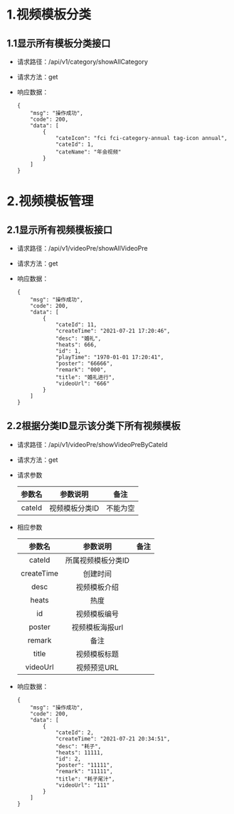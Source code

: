 # 1.视频模板分类

## 1.1显示所有模板分类接口

- 请求路径：/api/v1/category/showAllCategory

- 请求方法：get

- 响应数据：

  ```
  {
      "msg": "操作成功",
      "code": 200,
      "data": [
          {
              "cateIcon": "fci fci-category-annual tag-icon annual",
              "cateId": 1,
              "cateName": "年会视频"
          }
      ]
  }
  ```







# 2.视频模板管理

## 2.1显示所有视频模板接口

- 请求路径：/api/v1/videoPre/showAllVideoPre

- 请求方法：get

- 响应数据：

  ```
  {
      "msg": "操作成功",
      "code": 200,
      "data": [
          {
              "cateId": 11,
              "createTime": "2021-07-21 17:20:46",
              "desc": "婚礼",
              "heats": 666,
              "id": 1,
              "playTime": "1970-01-01 17:20:41",
              "poster": "66666",
              "remark": "000",
              "title": "婚礼进行",
              "videoUrl": "666"
          }
      ]
  }
  ```



## 2.2根据分类ID显示该分类下所有视频模板 

- 请求路径：/api/v1/videoPre/showVideoPreByCateId

- 请求方法：get

- 请求参数

  | 参数名 |    参数说明    |   备注   |
  | :----: | :------------: | :------: |
  | cateId | 视频模板分类ID | 不能为空 |

- 相应参数

  |   参数名   |      参数说明      | 备注 |
  | :--------: | :----------------: | :--: |
  |   cateId   | 所属视频模板分类ID |      |
  | createTime |      创建时间      |      |
  |    desc    |    视频模板介绍    |      |
  |   heats    |        热度        |      |
  |     id     |    视频模板编号    |      |
  |   poster   |  视频模板海报url   |      |
  |   remark   |        备注        |      |
  |   title    |    视频模板标题    |      |
  |  videoUrl  |    视频预览URL     |      |

  

- 响应数据：

  ```
  {
      "msg": "操作成功",
      "code": 200,
      "data": [
          {
              "cateId": 2,
              "createTime": "2021-07-21 20:34:51",
              "desc": "耗子",
              "heats": 11111,
              "id": 2,
              "poster": "11111",
              "remark": "11111",
              "title": "耗子尾汁",
              "videoUrl": "111"
          }
      ]
  }
  ```

  
